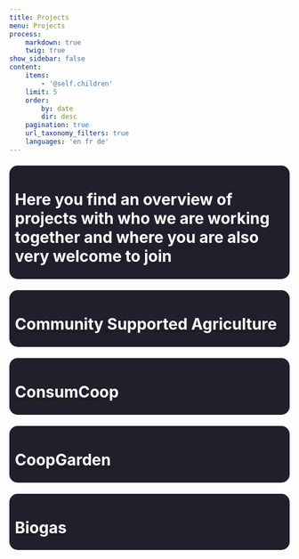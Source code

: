 ```yaml
---
title: Projects
menu: Projects
process:
    markdown: true
    twig: true
show_sidebar: false
content:
    items:
        - '@self.children'
    limit: 5
    order:
        by: date
        dir: desc
    pagination: true
    url_taxonomy_filters: true
    languages: 'en fr de'
---
```


<head>
        <style>
                        body{    
                background-attachment: fixed;
            }
            
            a{
            text-decoration: none;
            color: white;
            }
            a:hover{
            color:grey;
            }
            a:active{
            }
            a:visited{
            }
        .container{
                width : 80%;
                margin: auto;
            }
        .list{
            border: 1px #ccc solid;
            }
            .list ul{
               list-style: square;
            }    
        .welcome{
                border-radius: 15px;
                 background-color: #20202c;
                 padding: 5px 10px;
                margin: 20px 0;
                color: white;
            }
            .agreement{
                background-color: #20202c;
                padding: 5px 10px;
                margin: 20px 0;
                color: white;
            }
            h1{
                color: white;
            }
            h2{
                color: white;
            }
            p{
                color: white;
            }
            


</style>
</head>
<div class="welcome">
    <h1> Here you find an overview of projects with who we are working together and where you are also very welcome to join </h1>
    </div>
<div class="welcome">
   <a href="https://lasalpujarras.fair.coop/en/projects/community-supported-agriculture"> <h1> Community Supported Agriculture </h1> </a>
    </div>
<div class="welcome">
    <a href="https://lasalpujarras.fair.coop/en/projects/consumcoop"> <h1> ConsumCoop </h1> </a>
    </div>
<div class="welcome">
    <a href="https://lasalpujarras.fair.coop/en/projects/coopgarden"> <h1> CoopGarden </h1> </a>
    </div>  
<div class="welcome">
    <a href="https://lasalpujarras.fair.coop/en/projects/workshop-biogas"> <h1> Biogas </h1> </a>
    </div>  
    
     